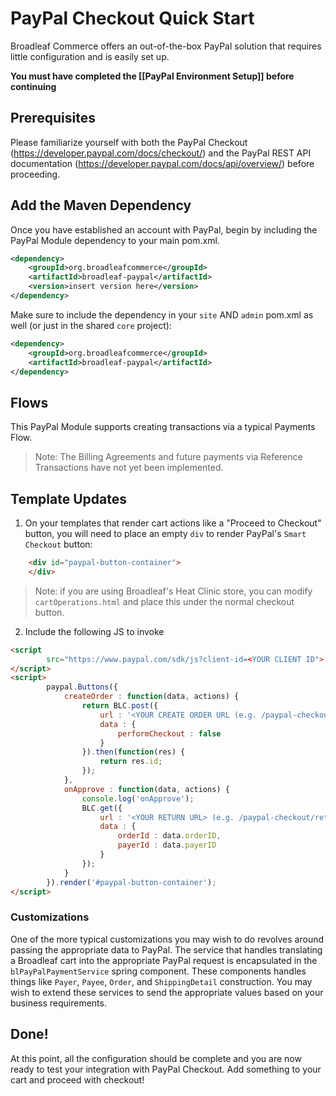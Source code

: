 # PayPal Checkout Quick Start

Broadleaf Commerce offers an out-of-the-box PayPal solution that requires little configuration and is easily set up.

**You must have completed the [[PayPal Environment Setup]] before continuing**

## Prerequisites
Please familiarize yourself with both the PayPal Checkout 
(https://developer.paypal.com/docs/checkout/) and the PayPal REST API documentation (https://developer.paypal.com/docs/api/overview/) before proceeding.

## Add the Maven Dependency
Once you have established an account with PayPal, begin by including the PayPal Module dependency to your main pom.xml.

```xml
<dependency>
    <groupId>org.broadleafcommerce</groupId>
    <artifactId>broadleaf-paypal</artifactId>
    <version>insert version here</version>
</dependency>
```

Make sure to include the dependency in your `site` AND `admin` pom.xml as well (or just in the shared `core` project):

```xml
<dependency>
    <groupId>org.broadleafcommerce</groupId>
    <artifactId>broadleaf-paypal</artifactId>
</dependency>
```

## Flows
This PayPal Module supports creating transactions via a typical Payments Flow.
  
> Note: The Billing Agreements and future payments via Reference Transactions have not yet been implemented.
  
## Template Updates

1. On your templates that render cart actions like a "Proceed to Checkout" button, you will need to place an empty `div` to render
PayPal's `Smart Checkout` button:

```html
    <div id="paypal-button-container">
    </div>
```

> Note: if you are using Broadleaf's Heat Clinic store, you can modify `cartOperations.html` and place this under the normal checkout button.

2. Include the following JS to invoke

```html
<script
        src="https://www.paypal.com/sdk/js?client-id=<YOUR CLIENT ID">
</script>
<script>
        paypal.Buttons({
            createOrder : function(data, actions) {
                return BLC.post({
                    url : '<YOUR CREATE ORDER URL (e.g. /paypal-checkout/create-order)>',
                    data : {
                        performCheckout : false
                    }
                }).then(function(res) {
                    return res.id;
                });
            },
            onApprove : function(data, actions) {
                console.log('onApprove');
                BLC.get({
                    url : '<YOUR RETURN URL> (e.g. /paypal-checkout/return)',
                    data : {
                        orderId : data.orderID,
                        payerId : data.payerID
                    }
                });
            }
        }).render('#paypal-button-container');
</script>
```

### Customizations

One of the more typical customizations you may wish to do revolves around passing the appropriate data to PayPal.
The service that handles translating a Broadleaf cart into the appropriate PayPal request is encapsulated in the `blPayPalPaymentService` spring component.
These components handles things like `Payer`, `Payee`, `Order`, and `ShippingDetail` construction. You may wish
to extend these services to send the appropriate values based on your business requirements.

## Done!
At this point, all the configuration should be complete and you are now ready to test your integration with PayPal Checkout.
Add something to your cart and proceed with checkout!
